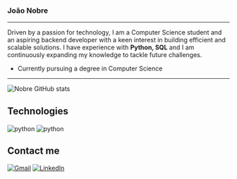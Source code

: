 ### João Nobre
---
Driven by a passion for technology, I am a Computer Science student and an aspiring backend developer with a keen interest in building efficient and scalable solutions. I have experience with **Python, SQL** and  I am continuously expanding my knowledge to tackle future challenges.

- Currently pursuing a degree in Computer Science

---
![Nobre GitHub stats](https://github-readme-stats.vercel.app/api?username=JoaoPedroNobre&show_icons=true&theme=dark)
<!--![Top Langs](https://github-readme-stats.vercel.app/api/top-langs/?username=JoaoPedroNobre&layout=compact&theme=dark)-->


Technologies
---
<div>
    <img align="center" alt="python" src="https://img.shields.io/badge/Python-3776AB?style=for-the-badge&logo=python&logoColor=white" />
    <img align="center" alt="python" src="https://img.shields.io/badge/MySQL-00000F?style=for-the-badge&logo=mysql&logoColor=white" />


</div>

Contact me
---
[![Gmail](https://img.shields.io/badge/Gmail-D14836?style=for-the-badge&logo=gmail&logoColor=white)](mailto:joaopedrosnobre@gmail.com)
[![LinkedIn](https://img.shields.io/badge/LinkedIn-0077B5?style=for-the-badge&logo=linkedin&logoColor=white)](https://www.linkedin.com/in/joao-nobre-dev)
